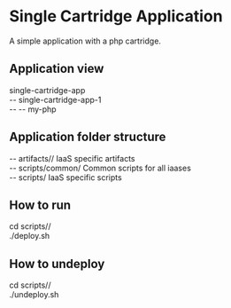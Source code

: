 Single Cartridge Application
============================
A simple application with a php cartridge.

Application view
----------------
single-cartridge-app            <br />
-- single-cartridge-app-1       <br />
-- -- my-php                    <br />

Application folder structure
----------------------------
-- artifacts/<iaas>/ IaaS specific artifacts                <br />
-- scripts/common/ Common scripts for all iaases            <br />
-- scripts/<iaas> IaaS specific scripts                     <br />

How to run
----------
cd scripts/<iaas>/          <br />
./deploy.sh                 <br />

How to undeploy
---------------
cd scripts/<iaas>/          <br />
./undeploy.sh               <br />